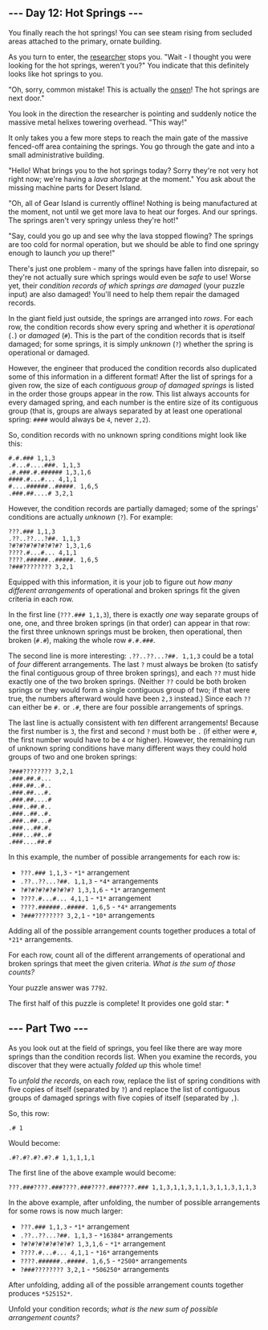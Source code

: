 ## --- Day 12: Hot Springs ---

You finally reach the hot springs! You can see steam rising from secluded areas attached to the primary, ornate building.

As you turn to enter, the [researcher](https://adventofcode.com/2023/day/11) stops you. "Wait - I thought you were looking for the hot springs,  weren't you?" You indicate that this definitely looks like hot springs  to you.

"Oh, sorry, common mistake! This is actually the [onsen](https://en.wikipedia.org/wiki/Onsen)! The hot springs are next door."

You look in the direction the researcher is pointing and suddenly notice the massive metal helixes towering overhead. "This way!"

It only takes you a few more steps to reach the main gate of the  massive fenced-off area containing the springs. You go through the gate  and into a small administrative building.

"Hello! What brings you to the hot springs today? Sorry they're not very hot right now; we're having a *lava shortage* at the moment." You ask about the missing machine parts for Desert Island.

"Oh, all of Gear Island is currently offline! Nothing is being  manufactured at the moment, not until we get more lava to heat our  forges. And our springs. The springs aren't very springy unless they're  hot!"

"Say, could you go up and see why the lava stopped flowing? The  springs are too cold for normal operation, but we should be able to find one springy enough to launch *you* up there!"

There's just one problem - many of the springs have fallen into  disrepair, so they're not actually sure which springs would even be *safe* to use! Worse yet, their *condition records of which springs are damaged* (your puzzle input) are also damaged! You'll need to help them repair the damaged records.

In the giant field just outside, the springs are arranged into *rows*. For each row, the condition records show every spring and whether it is *operational* (`.`) or *damaged* (`#`). This is the part of the condition records that is itself damaged; for some springs, it is simply *unknown* (`?`) whether the spring is operational or damaged.

However, the engineer that produced the condition records also  duplicated some of this information in a different format! After the  list of springs for a given row, the size of each *contiguous group of damaged springs* is listed in the order those groups appear in the row. This list always accounts for every damaged spring, and each number is the entire size  of its contiguous group (that is, groups are always separated by at  least one operational spring: `####` would always be `4`, never `2,2`).

So, condition records with no unknown spring conditions might look like this:

```
#.#.### 1,1,3
.#...#....###. 1,1,3
.#.###.#.###### 1,3,1,6
####.#...#... 4,1,1
#....######..#####. 1,6,5
.###.##....# 3,2,1
```

However, the condition records are partially damaged; some of the springs' conditions are actually *unknown* (`?`). For example:

```
???.### 1,1,3
.??..??...?##. 1,1,3
?#?#?#?#?#?#?#? 1,3,1,6
????.#...#... 4,1,1
????.######..#####. 1,6,5
?###???????? 3,2,1
```

Equipped with this information, it is your job to figure out *how many different arrangements* of operational and broken springs fit the given criteria in each row.

In the first line (`???.### 1,1,3`), there is exactly *one* way separate groups of one, one, and three broken springs (in that  order) can appear in that row: the first three unknown springs must be  broken, then operational, then broken (`#.#`), making the whole row `#.#.###`.

The second line is more interesting: `.??..??...?##. 1,1,3` could be a total of *four* different arrangements. The last `?` must always be broken (to satisfy the final contiguous group of three broken springs), and each `??` must hide exactly one of the two broken springs. (Neither `??` could be both broken springs or they would form a single contiguous  group of two; if that were true, the numbers afterward would have been `2,3` instead.) Since each `??` can either be `#.` or `.#`, there are four possible arrangements of springs.

The last line is actually consistent with *ten* different arrangements! Because the first number is `3`, the first and second `?` must both be `.` (if either were `#`, the first number would have to be `4` or higher). However, the remaining run of unknown spring conditions  have many different ways they could hold groups of two and one broken  springs:

```
?###???????? 3,2,1
.###.##.#...
.###.##..#..
.###.##...#.
.###.##....#
.###..##.#..
.###..##..#.
.###..##...#
.###...##.#.
.###...##..#
.###....##.#
```

In this example, the number of possible arrangements for each row is:

-  `???.### 1,1,3` - `*1*` arrangement
-  `.??..??...?##. 1,1,3` - `*4*` arrangements
-  `?#?#?#?#?#?#?#? 1,3,1,6` - `*1*` arrangement
-  `????.#...#... 4,1,1` - `*1*` arrangement
-  `????.######..#####. 1,6,5` - `*4*` arrangements
-  `?###???????? 3,2,1` - `*10*` arrangements

Adding all of the possible arrangement counts together produces a total of `*21*` arrangements.

For each row, count all of the different arrangements of operational and broken springs that meet the given criteria. *What is the sum of those counts?*

Your puzzle answer was `7792`.

The first half of this puzzle is complete! It provides one gold star: *

## --- Part Two ---

As you  look out at the field of springs, you feel like there are way more  springs than the condition records list. When you examine the records,  you discover that they were actually *folded up* this whole time!

To *unfold the records*, on each row, replace the list of spring conditions with five copies of itself (separated by `?`) and replace the list of contiguous groups of damaged springs with five copies of itself (separated by `,`).

So, this row:

```
.# 1
```

Would become:

```
.#?.#?.#?.#?.# 1,1,1,1,1
```

The first line of the above example would become:

```
???.###????.###????.###????.###????.### 1,1,3,1,1,3,1,1,3,1,1,3,1,1,3
```

In the above example, after unfolding, the number of possible arrangements for some rows is now much larger:

-  `???.### 1,1,3` - `*1*` arrangement
-  `.??..??...?##. 1,1,3` - `*16384*` arrangements
-  `?#?#?#?#?#?#?#? 1,3,1,6` - `*1*` arrangement
-  `????.#...#... 4,1,1` - `*16*` arrangements
-  `????.######..#####. 1,6,5` - `*2500*` arrangements
-  `?###???????? 3,2,1` - `*506250*` arrangements

After unfolding, adding all of the possible arrangement counts together produces `*525152*`.

Unfold your condition records; *what is the new sum of possible arrangement counts?*